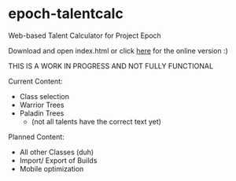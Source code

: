 # epoch-talentcalc
Web-based Talent Calculator for Project Epoch

Download and open index.html or click <a href="https://preddath.github.io/epoch-talentcalc">here</a> for the online version :)

THIS IS A WORK IN PROGRESS AND NOT FULLY FUNCTIONAL

Current Content:
- Class selection
- Warrior Trees
- Paladin Trees
  - (not all talents have the correct text yet)
 
    
Planned Content:
- All other Classes (duh)
- Import/ Export of Builds
- Mobile optimization
